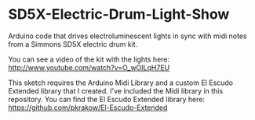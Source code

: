 SD5X-Electric-Drum-Light-Show
=============================

Arduino code that drives electroluminescent lights in sync with midi notes from a Simmons SD5X electric drum kit.

You can see a video of the kit with the lights here: http://www.youtube.com/watch?v=O_wOILqH7EU

This sketch requires the Arduino Midi Library and a custom El Escudo Extended library that I created.  I've included the Midi library in this repository.  You can find the El Escudo Extended library here: https://github.com/pkrakow/El-Escudo-Extended

